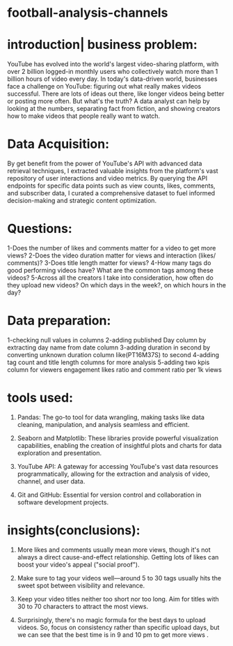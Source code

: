 # football-analysis-channels
# introduction| business problem:
YouTube has evolved into the world's largest video-sharing platform, with over 2 billion logged-in monthly users who collectively watch more than 1 billion hours of video every day.
In today's data-driven world, businesses face a challenge on YouTube: figuring out what really makes videos successful. There are lots of ideas out there, like longer videos being better or posting more often. But what's the truth? A data analyst can help by looking at the numbers, separating fact from fiction, and showing creators how to make videos that people really want to watch.

# Data Acquisition:
By get benefit from  the power of YouTube's API with advanced data retrieval techniques, I extracted valuable insights from the platform's vast repository of user interactions and video metrics. By querying the API endpoints for specific data points such as view counts, likes, comments, and subscriber data, I curated a comprehensive dataset to fuel informed decision-making and strategic content optimization.

# Questions:
1-Does the number of likes and comments matter for a video to get more views?
2-Does the video duration matter for views and interaction (likes/ comments)?
3-Does title length matter for views?
4-How many tags do good performing videos have? What are the common tags among these videos?
5-Across all the creators I take into consideration, how often do they upload new videos? On which days in the week?, on which hours in the day?

# Data preparation:
1-checking null values in columns
2-adding published Day column by extracting day name from date column
3-adding duration in second by converting unknown duration column like(PT16M37S) to second
4-adding tag count and title length columns for more analysis
5-adding two kpis column for viewers engagement likes ratio and comment ratio per 1k views  

# tools used:

1. Pandas: The go-to tool for data wrangling, making tasks like data cleaning, manipulation, and analysis seamless and efficient.

2. Seaborn and Matplotlib: These libraries provide powerful visualization capabilities, enabling the creation of insightful plots and charts for data exploration and presentation.

3. YouTube API: A gateway for accessing YouTube's vast data resources programmatically, allowing for the extraction and analysis of video, channel, and user data.

4. Git and GitHub: Essential for version control and collaboration in software development projects.


# insights(conclusions):

1. More likes and comments usually mean more views, though it's not always a direct cause-and-effect relationship. Getting lots of likes can boost your video's appeal ("social proof").

2. Make sure to tag your videos well—around 5 to 30 tags usually hits the sweet spot between visibility and relevance.

3. Keep your video titles neither too short nor too long. Aim for titles with 30 to 70 characters to attract the most views.

4. Surprisingly, there's no magic formula for the best days to upload videos. So, focus on consistency rather than specific upload days, but we can see that the best time is in 9 and 10 pm to get more views .




